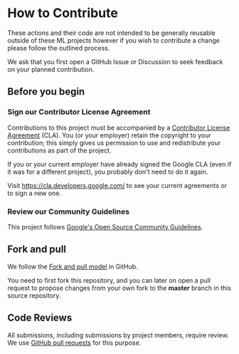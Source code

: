 # How to Contribute

These actions and their code are not intended to be generally reusable outside of these ML projects however if you wish to contribute a change please follow the outlined process.

We ask that you first open a GitHub Issue or Discussion to seek feedback on your planned contribution.

## Before you begin

### Sign our Contributor License Agreement

Contributions to this project must be accompanied by a
[Contributor License Agreement](https://cla.developers.google.com/about) (CLA).
You (or your employer) retain the copyright to your contribution; this simply
gives us permission to use and redistribute your contributions as part of the
project.

If you or your current employer have already signed the Google CLA (even if it
was for a different project), you probably don't need to do it again.

Visit <https://cla.developers.google.com/> to see your current agreements or to
sign a new one.

### Review our Community Guidelines

This project follows [Google's Open Source Community
Guidelines](https://opensource.google/conduct/).


## Fork and pull

We follow the
[Fork and pull model](https://docs.github.com/en/pull-requests/collaborating-with-pull-requests/getting-started/about-collaborative-development-models#fork-and-pull-model)
in GitHub.

You need to first fork this repository, and you can later on open a pull request
to propose changes from your own fork to the **master** branch in this source
repository.


## Code Reviews

All submissions, including submissions by project members, require review. We
use [GitHub pull requests](https://docs.github.com/articles/about-pull-requests)
for this purpose.
